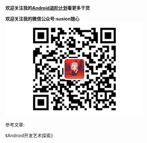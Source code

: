 **欢迎关注我的[Android进阶计划](https://github.com/SusionSuc/AdvancedAndroid)看更多干货**

**欢迎关注我的微信公众号:susion随心**
![](picture/微信公众号.jpeg)

参考文章:

《Android开发艺术探索》
